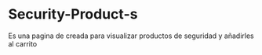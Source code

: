 # Security-Product-s
Es una pagina de creada para visualizar productos de seguridad y añadirles al carrito 
